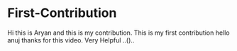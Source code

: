 # First-Contribution
Hi this is Aryan and this is my contribution.
This is my first contribution
hello anuj thanks for this video. Very Helpful
..()..
